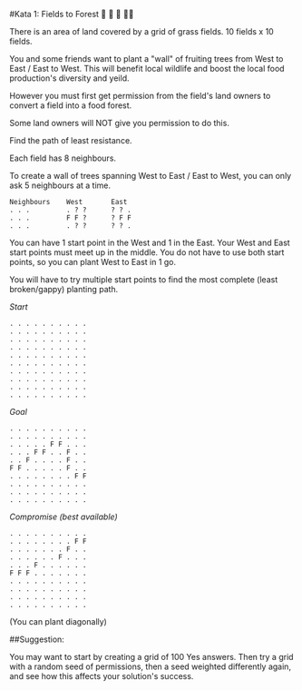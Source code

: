 #Kata 1: Fields to Forest :deciduous_tree: :deciduous_tree: :deciduous_tree: :deciduous_tree::deciduous_tree:

There is an area of land covered by a grid of grass fields. 10 fields x 10 fields.

You and some friends want to plant a "wall" of fruiting trees from West to East / East to West.
This will benefit local wildlife and boost the local food production's diversity and yeild.

However you must first get permission from the field's land owners to convert a field into a food forest.

Some land owners will NOT give you permission to do this.

Find the path of least resistance.

Each field has 8 neighbours.

To create a wall of trees spanning West to East / East to West, you can only ask 5 neighbours at a time.

```
Neighbours    West       East     
. . .         . ? ?      ? ? .
. . .         F F ?      ? F F
. . .         . ? ?      ? ? .
```

You can have 1 start point in the West and 1 in the East.
Your West and East start points must meet up in the middle.
You do not have to use both start points, so you can plant West to East in 1 go.

You will have to try multiple start points to find the most complete (least broken/gappy) planting path.

*Start*
```
. . . . . . . . . . 
. . . . . . . . . . 
. . . . . . . . . . 
. . . . . . . . . . 
. . . . . . . . . . 
. . . . . . . . . . 
. . . . . . . . . . 
. . . . . . . . . . 
. . . . . . . . . . 
. . . . . . . . . . 
```

*Goal*
```
. . . . . . . . . . 
. . . . . . . . . . 
. . . . . F F . . .
. . . F F . . F . .
. . F . . . . F . .
F F . . . . . F . .
. . . . . . . . F F
. . . . . . . . . . 
. . . . . . . . . . 
. . . . . . . . . . 

```

*Compromise (best available)*
```
. . . . . . . . . . 
. . . . . . . . F F 
. . . . . . . F . . 
. . . . . . F . . . 
. . . F . . . . . . 
F F F . . . . . . . 
. . . . . . . . . . 
. . . . . . . . . . 
. . . . . . . . . . 
. . . . . . . . . . 

```

(You can plant diagonally)

##Suggestion:

You may want to start by creating a grid of 100 Yes answers. 
Then try a grid with a random seed of permissions, then a seed weighted differently again, and see how this affects your solution's success.




